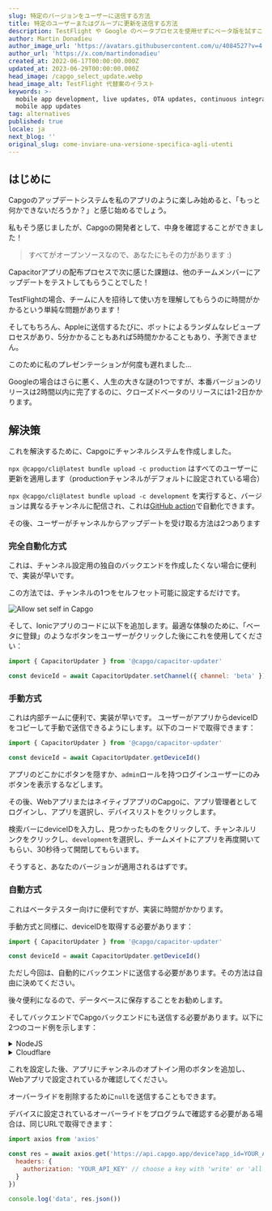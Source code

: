 ```yaml
---
slug: 特定のバージョンをユーザーに送信する方法
title: 特定のユーザーまたはグループに更新を送信する方法
description: TestFlight や Google のベータプロセスを使用せずにベータ版を試すことができます。Ionic アプリにボタンを追加するだけで完了です！
author: Martin Donadieu
author_image_url: 'https://avatars.githubusercontent.com/u/4084527?v=4'
author_url: 'https://x.com/martindonadieu'
created_at: 2022-06-17T00:00:00.000Z
updated_at: 2023-06-29T00:00:00.000Z
head_image: /capgo_select_update.webp
head_image_alt: TestFlight 代替案のイラスト
keywords: >-
  mobile app development, live updates, OTA updates, continuous integration,
  mobile app updates
tag: alternatives
published: true
locale: ja
next_blog: ''
original_slug: come-inviare-una-versione-specifica-agli-utenti
---
```

## はじめに

Capgoのアップデートシステムを私のアプリのように楽しみ始めると、「もっと何かできないだろうか？」と感じ始めるでしょう。

私もそう感じましたが、Capgoの開発者として、中身を確認することができました！

> すべてがオープンソースなので、あなたにもその力があります :)

Capacitorアプリの配布プロセスで次に感じた課題は、他のチームメンバーにアップデートをテストしてもらうことでした！

TestFlightの場合、チームに人を招待して使い方を理解してもらうのに時間がかかるという単純な問題があります！

そしてもちろん、Appleに送信するたびに、ボットによるランダムなレビュープロセスがあり、5分かかることもあれば5時間かかることもあり、予測できません。

このために私のプレゼンテーションが何度も遅れました...

Googleの場合はさらに悪く、人生の大きな謎の1つですが、本番バージョンのリリースは2時間以内に完了するのに、クローズドベータのリリースには1-2日かかります。

## 解決策

これを解決するために、Capgoにチャンネルシステムを作成しました。

`npx @capgo/cli@latest bundle upload -c production` はすべてのユーザーに更新を適用します（productionチャンネルがデフォルトに設定されている場合）

`npx @capgo/cli@latest bundle upload -c development` を実行すると、バージョンは異なるチャンネルに配信され、これは[GitHub action](/blog/manage-dev-and-prod-build-with-github-actions/)で自動化できます。

その後、ユーザーがチャンネルからアップデートを受け取る方法は2つあります

### 完全自動化方式

これは、チャンネル設定用の独自のバックエンドを作成したくない場合に便利で、実装が早いです。

この方法では、チャンネルの1つをセルフセット可能に設定するだけです。

![Allow set self in Capgo](/self_set.webp)

そして、Ionicアプリのコードに以下を追加します。最適な体験のために、「ベータに登録」のようなボタンをユーザーがクリックした後にこれを使用してください：
```js
import { CapacitorUpdater } from '@capgo/capacitor-updater'

const deviceId = await CapacitorUpdater.setChannel({ channel: 'beta' })
```

### 手動方式

これは内部チームに便利で、実装が早いです。
ユーザーがアプリからdeviceIDをコピーして手動で送信できるようにします。以下のコードで取得できます：
```js
import { CapacitorUpdater } from '@capgo/capacitor-updater'

const deviceId = await CapacitorUpdater.getDeviceId()
```
アプリのどこかにボタンを隠すか、`admin`ロールを持つログインユーザーにのみボタンを表示するなどします。

その後、WebアプリまたはネイティブアプリのCapgoに、アプリ管理者としてログインし、アプリを選択し、デバイスリストをクリックします。

検索バーにdeviceIDを入力し、見つかったものをクリックして、チャンネルリンクをクリックし、`development`を選択し、チームメイトにアプリを再度開いてもらい、30秒待って開閉してもらいます。

そうすると、あなたのバージョンが適用されるはずです。

### 自動方式

これはベータテスター向けに便利ですが、実装に時間がかかります。

手動方式と同様に、deviceIDを取得する必要があります：
```js
import { CapacitorUpdater } from '@capgo/capacitor-updater'

const deviceId = await CapacitorUpdater.getDeviceId()
```

ただし今回は、自動的にバックエンドに送信する必要があります。その方法は自由に決めてください。

後々便利になるので、データベースに保存することをお勧めします。

そしてバックエンドでCapgoバックエンドにも送信する必要があります。以下に2つのコード例を示します：
<details>
  <summary>NodeJS</summary>

```js
import axios from 'axios'

await axios.post('https://api.capgo.app/device', {
  app_id: 'YOUR_APP_ID',
  device_id: 'DEVICE_ID',
  channel: 'CHANNEL_NAME', // The name of the channel, or undefined if version_id provided
  version_id: 'VERSION_NAME' // this is optionnal, if provide it will override the channel, that usefull when you want to debug only one user.
}, {
  headers: {
    authorization: 'YOUR_API_KEY' // choose a key with 'write' or 'all' rights
  }
})
```
</details>

<details>
  <summary>Cloudflare</summary>
  
```js
addEventListener('fetch', (event) => {
  event.respondWith(
    handleRequest(event.request).catch(
      err => new Response(err.stack, { status: 500 })
    )
  )
})

async function handleRequest(request) {
  const { pathname, method } = new URL(request.url)
  const body = await request.json()
  const newBody = JSON.stringify({
    app_id: 'YOUR_APP_ID',
    device_id: body.device_id,
    channel: 'alpha'
  })
  const newUrl = new URL('https://api.capgo.app/device')
  const options = {
    headers: {
      authorization: 'YOUR_API_KEY',
    },
    method: 'POST',
    body: newBody
  }

  if (request.method === 'DELETE') {
    // DELETE the channel link
    options.method = 'DELETE'
    return fetch(newUrl.toString(), options)
  }

  return fetch(newUrl.toString(), options)
}
```
デプロイされたURLにPOSTメソッドでdevice_idをボディに含めて送信して追加し、DELETEメソッドで削除します。
</details>

これを設定した後、アプリにチャンネルのオプトイン用のボタンを追加し、Webアプリで設定されているか確認してください。

オーバーライドを削除するために`null`を送信することもできます。

デバイスに設定されているオーバーライドをプログラムで確認する必要がある場合は、同じURLで取得できます：

```js
import axios from 'axios'

const res = await axios.get('https://api.capgo.app/device?app_id=YOUR_APP_ID&device_id=DEVICE_ID', {
  headers: {
    authorization: 'YOUR_API_KEY' // choose a key with 'write' or 'all' rights
  }
})

console.log('data', res.json())
```
